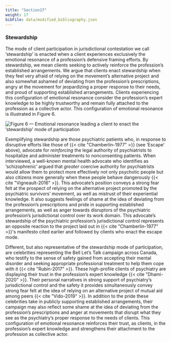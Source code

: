```yaml
---
title: "Section17"
weight: 17
bibFile: data/modified_bibliography.json
---
```


### Stewardship

The mode of client participation in jurisdictional contestation we call ‘stewardship’ is enacted when a client experiences exclusively the emotional resonance of a profession’s defensive framing efforts. By stewardship, we mean clients seeking to actively reinforce the profession’s established arrangements. We argue that clients enact stewardship when they feel very afraid of relying on the movement’s alternative project and also somewhat ashamed of deviating from the profession’s prescriptions, angry at the movement for jeopardizing a proper response to their needs, and proud of supporting established arrangements. Clients experiencing this configuration of emotional resonance consider the profession’s expert knowledge to be highly trustworthy and remain fully attached to the profession as a collective actor. This configuration of emotional resonance is illustrated in Figure 6.

![Figure 6 — Emotional resonance leading a client to enact the ‘stewardship’ mode of participation](images/janettemujicahnu6051-6c75b199ff8b7a58650147e036e0ff67.png)

Exemplifying stewardship are those psychiatric patients who, in response to disruptive efforts like those of {{< cite "Chamberlin-1977" >}} (see ‘Escape’ above), advocate for _reinforcing_ the legal authority of psychiatrists to hospitalize and administer treatments to nonconsenting patients. When interviewed, a well-known mental health advocate who identifies as ‘schizophrenic’ argued that _greater_ coercive authority for psychiatrists would allow them to protect more effectively not only psychotic people but also citizens more generally when these people behave dangerously {{< cite "Vigneault-2016" >}}. This advocate’s position conveys a strong fear felt at the prospect of relying on the alternative project promoted by the psychiatric survivors’ movement, as well as mistrust of their experiential knowledge. It also suggests feelings of shame at the idea of deviating from the profession’s prescriptions and pride in supporting established arrangements, as well as anger towards disruptors of the psychiatric profession’s jurisdictional control over its work domain. This advocate’s stewardship of the psychiatric profession’s jurisdictional control represents an opposite reaction to the project laid out in {{< cite "Chamberlin-1977" >}}'s manifesto cited earlier and followed by clients who enact the escape mode.

Different, but also representative of the stewardship mode of participation, are celebrities representing the Bell Let’s Talk campaign across Canada, who testify to the sense of safety gained from accepting their mental disorder and seeking appropriate professional treatment to help them cope with it {{< cite "Rubin-2017" >}}. These high-profile clients of psychiatry are displaying their trust in the profession’s expert knowledge {{< cite "Dhami-2020" >}}. Their personal narratives in strong support of psychiatry’s jurisdictional control and the safety it provides simultaneously convey strong fear felt at the idea of relying on an alternative project of mutual aid among peers {{< cite "Vido-2019" >}}. In addition to the pride these celebrities take in publicly supporting established arrangements, their campaign may also reflect some shame at the idea of deviating from the profession’s prescriptions and anger at movements that disrupt what they see as the psychiatry’s proper response to the needs of clients. This configuration of emotional resonance reinforces their trust, as clients, in the profession’s expert knowledge and strengthens their attachment to the profession as collective actor.
